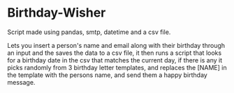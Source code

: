 # Birthday-Wisher
 Script made using pandas, smtp, datetime and a csv file.
 
 Lets you insert a person's name and email along with their birthday through an input and the saves the data to a csv file, it then runs a script that looks for a birthday date in the csv that matches the current day, if there is any it picks randomly from 3 birthday letter templates, and replaces the [NAME] in the template with the persons name, and send them a happy birthday message.

